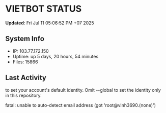 # VIETBOT STATUS
**Updated**: Fri Jul 11 05:06:52 PM +07 2025

## System Info
- IP: 103.77.172.150
- Uptime: up 5 days, 20 hours, 54 minutes
- Files: 15866

## Last Activity

to set your account's default identity.
Omit --global to set the identity only in this repository.

fatal: unable to auto-detect email address (got 'root@vinh3690.(none)')
